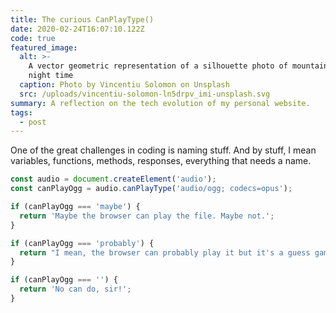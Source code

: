 ```yaml
---
title: The curious CanPlayType()
date: 2020-02-24T16:07:10.122Z
code: true
featured_image:
  alt: >-
    A vector geometric representation of a silhouette photo of mountain during
    night time
  caption: Photo by Vincentiu Solomon on Unsplash
  src: /uploads/vincentiu-solomon-ln5drpv_imi-unsplash.svg
summary: A reflection on the tech evolution of my personal website.
tags:
  - post
---
```

One of the great challenges in coding is naming stuff. And by stuff, I mean variables, functions, methods, responses, everything that needs a name.

```javascript
const audio = document.createElement('audio');
const canPlayOgg = audio.canPlayType('audio/ogg; codecs=opus');

if (canPlayOgg === 'maybe') {
  return 'Maybe the browser can play the file. Maybe not.';
}

if (canPlayOgg === 'probably') {
  return "I mean, the browser can probably play it but it's a guess game really.";
}

if (canPlayOgg === '') {
  return 'No can do, sir!';
}
```